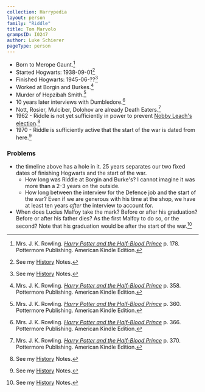 ```yaml
---
collection: Harrypedia
layout: person
family: "Riddle"
title: Tom Marvolo
grampsID: I0247
author: Luke Schierer
pageType: person
---
```


- Born to Merope Gaunt.[^20210827-1]
- Started Hogwarts: 1938-09-01[^20210827-3]
- Finished Hogwarts: 1945-06-??[^20210827-4]
- Worked at Borgin and Burkes.[^20210827-5]
- Murder of Hepzibah Smith.[^20210827-6]
- 10 years later interviews with Dumbledore.[^20210827-7]
- Nott, Rosier, Mulciber, Dolohov are already Death Eaters.[^20210827-10]
- 1962 - Riddle is not yet sufficiently in power to prevent [Nobby Leach's
  election][History].[^20210827-8]
- 1970 - Riddle is sufficiently active that the start of the war is dated from
  here.[^20210827-9]

### Problems

- the timeline above has a hole in it. 25 years separates our two fixed dates
  of finishing Hogwarts and the start of the war.
  - How long was Riddle at Borgin and Burke's? I cannot imagine it was more
    than a 2-3 years on the outside.
  - How long between the interview for the Defence job and the start of the war?
    Even if we are generous with his time at the shop, we have at least ten
    years _after_ the interview to account for.
- When does Lucius Malfoy take the mark? Before or after his graduation? Before
  or after his father dies? As the first Malfoy to do so, or the second? Note
  that his graduation would be after the start of the war.[^20210827-11]

[^20210827-1]:
    Mrs. J. K. Rowling.
    _[Harry Potter and the Half-Blood Prince](https://www.goodreads.com/book/show/1.Harry_Potter_and_the_Half_Blood_Prince)_
    p. 178. Pottermore Publishing. American Kindle Edition.

[^20210827-2]: See my [History] Notes.

[^20210827-3]: See my [History] Notes.

[^20210827-4]: See my [History] Notes.

[^20210827-8]: See my [History] Notes.

[^20210827-9]: See my [History] Notes.

[^20210827-11]: See my [History] Notes.

[History]: ../../../history/

[^20210827-5]:
    Mrs. J. K. Rowling.
    _[Harry Potter and the Half-Blood Prince]_
    p. 358. Pottermore Publishing. American Kindle Edition.

[Harry Potter and the Half-Blood Prince]: https://www.goodreads.com/book/show/1.Harry_Potter_and_the_Half_Blood_Prince

[^20210827-6]:
    Mrs. J. K. Rowling.
    _[Harry Potter and the Half-Blood Prince]_
    p. 360. Pottermore Publishing. American Kindle Edition.

[^20210827-7]:
    Mrs. J. K. Rowling.
    _[Harry Potter and the Half-Blood Prince]_
    p. 366. Pottermore Publishing. American Kindle Edition.

[^20210827-10]:
    Mrs. J. K. Rowling.
    _[Harry Potter and the Half-Blood Prince]_
    p. 370. Pottermore Publishing. American Kindle Edition.
